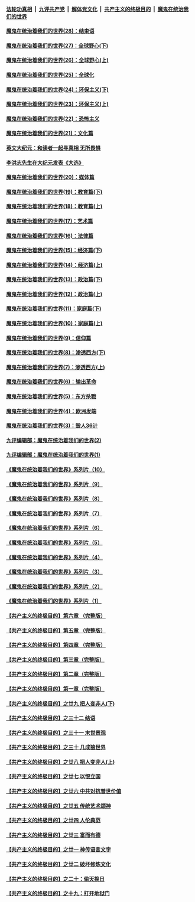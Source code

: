 

####  [法轮功真相](../../../../basic/blob/master/README.md?t=03141131) &nbsp;|&nbsp; [九评共产党](../../../../9ping.md/blob/master/README.md?t=03141131) &nbsp;|&nbsp; [解体党文化](../../../../jtdwh.md/blob/master/README.md?t=03141131)  &nbsp;|&nbsp; [共产主义的终极目的](../../../../gczydzjmd.md/blob/master/README.md?t=03141131) &nbsp;|&nbsp; [魔鬼在统治我们的世界](../../../../mgztzwmdsj.md/blob/master/README.md?t=03141131) 

#### [魔鬼在统治着我们的世界(28)：结束语](../pages/nsc422/n10936246.md?t=03141131) 

#### [魔鬼在统治着我们的世界(27)：全球野心(下)](../pages/nsc422/n10928319.md?t=03141131) 

#### [魔鬼在统治着我们的世界(26)：全球野心(上)](../pages/nsc422/n10900318.md?t=03141131) 

#### [魔鬼在统治着我们的世界(25)：全球化](../pages/nsc422/n10788205.md?t=03141131) 

#### [魔鬼在统治着我们的世界(24)：环保主义(下)](../pages/nsc422/n10695307.md?t=03141131) 

#### [魔鬼在统治着我们的世界(23)：环保主义(上)](../pages/nsc422/n10688613.md?t=03141131) 

#### [魔鬼在统治着我们的世界(22)：恐怖主义](../pages/nsc422/n10614727.md?t=03141131) 

#### [魔鬼在统治着我们的世界(21)：文化篇](../pages/nsc422/n10597706.md?t=03141131) 

#### [英文大纪元：和读者一起寻真相 无所畏惧](../pages/nsc422/n12542027.md?t=03141131) 

#### [李洪志先生在大纪元发表《大选》](../pages/nsc422/n12534746.md?t=03141131) 

#### [魔鬼在统治着我们的世界(20)：媒体篇](../pages/nsc422/n10586579.md?t=03141131) 

#### [魔鬼在统治着我们的世界(19)：教育篇(下)](../pages/nsc422/n10564808.md?t=03141131) 

#### [魔鬼在统治着我们的世界(18)：教育篇(上)](../pages/nsc422/n10526970.md?t=03141131) 

#### [魔鬼在统治着我们的世界(17)：艺术篇](../pages/nsc422/n10499093.md?t=03141131) 

#### [魔鬼在统治着我们的世界(16)：法律篇](../pages/nsc422/n10485969.md?t=03141131) 

#### [魔鬼在统治着我们的世界(15)：经济篇(下)](../pages/nsc422/n10469975.md?t=03141131) 

#### [魔鬼在统治着我们的世界(14)：经济篇(上)](../pages/nsc422/n10457370.md?t=03141131) 

#### [魔鬼在统治着我们的世界(13)：政治篇(下)](../pages/nsc422/n10448270.md?t=03141131) 

#### [魔鬼在统治着我们的世界(12)：政治篇(上)](../pages/nsc422/n10444576.md?t=03141131) 

#### [魔鬼在统治着我们的世界(11)：家庭篇(下)](../pages/nsc422/n10440961.md?t=03141131) 

#### [魔鬼在统治着我们的世界(10)：家庭篇(上)](../pages/nsc422/n10435448.md?t=03141131) 

#### [魔鬼在统治着我们的世界(9)：信仰篇](../pages/nsc422/n10432159.md?t=03141131) 

#### [魔鬼在统治着我们的世界(8)：渗透西方(下)](../pages/nsc422/n10429603.md?t=03141131) 

#### [魔鬼在统治着我们的世界(7)：渗透西方(上)](../pages/nsc422/n10426013.md?t=03141131) 

#### [魔鬼在统治着我们的世界(6)：输出革命](../pages/nsc422/n10421536.md?t=03141131) 

#### [魔鬼在统治着我们的世界(5)：东方杀戮](../pages/nsc422/n10417707.md?t=03141131) 

#### [魔鬼在统治着我们的世界(4)：欧洲发端](../pages/nsc422/n10414890.md?t=03141131) 

#### [魔鬼在统治着我们的世界(3)：毁人36计](../pages/nsc422/n10411583.md?t=03141131) 

#### [九评编辑部：魔鬼在统治着我们的世界(2)](../pages/nsc422/n10410036.md?t=03141131) 

#### [九评编辑部：魔鬼在统治着我们的世界(1)](../pages/nsc422/n10406825.md?t=03141131) 

#### [《魔鬼在统治着我们的世界》系列片（10）](../pages/nsc422/n12292670.md?t=03141131) 

#### [《魔鬼在统治着我们的世界》系列片（9）](../pages/nsc422/n12290859.md?t=03141131) 

#### [《魔鬼在统治着我们的世界》系列片（8）](../pages/nsc422/n12287445.md?t=03141131) 

#### [《魔鬼在统治着我们的世界》系列片（7）](../pages/nsc422/n12283425.md?t=03141131) 

#### [《魔鬼在统治着我们的世界》系列片（6）](../pages/nsc422/n12282314.md?t=03141131) 

#### [《魔鬼在统治着我们的世界》系列片（5）](../pages/nsc422/n12281419.md?t=03141131) 

#### [《魔鬼在统治着我们的世界》系列片（4）](../pages/nsc422/n12274024.md?t=03141131) 

#### [《魔鬼在统治着我们的世界》系列片（3）](../pages/nsc422/n12271322.md?t=03141131) 

#### [《魔鬼在统治着我们的世界》系列片（2）](../pages/nsc422/n12269049.md?t=03141131) 

#### [《魔鬼在统治着我们的世界》系列片（1）](../pages/nsc422/n12267575.md?t=03141131) 

#### [【共产主义的终极目的】第六章 （完整版）](../pages/nsc422/n11428913.md?t=03141131) 

#### [【共产主义的终极目的】第五章 （完整版）](../pages/nsc422/n11428912.md?t=03141131) 

#### [【共产主义的终极目的】第四章 （完整版）](../pages/nsc422/n11428907.md?t=03141131) 

#### [【共产主义的终极目的】第三章（完整版）](../pages/nsc422/n11428848.md?t=03141131) 

#### [【共产主义的终极目的】第二章（完整版）](../pages/nsc422/n11428831.md?t=03141131) 

#### [【共产主义的终极目的】第一章（完整版）](../pages/nsc422/n11417651.md?t=03141131) 

#### [【共产主义的终极目的】之廿九 把人变非人(下)](../pages/nsc422/n11344140.md?t=03141131) 

#### [【共产主义的终极目的】之三十二 结语](../pages/nsc422/n11360535.md?t=03141131) 

#### [【共产主义的终极目的】之三十一 末世景观](../pages/nsc422/n11351129.md?t=03141131) 

#### [【共产主义的终极目的】之三十 几成狼世界](../pages/nsc422/n11348280.md?t=03141131) 

#### [【共产主义的终极目的】之廿八 把人变非人(上)](../pages/nsc422/n11340492.md?t=03141131) 

#### [【共产主义的终极目的】之廿七 以恨立国](../pages/nsc422/n11336944.md?t=03141131) 

#### [【共产主义的终极目的】之廿六 中共对抗普世价值](../pages/nsc422/n11324785.md?t=03141131) 

#### [【共产主义的终极目的】之廿五 传统艺术颂神](../pages/nsc422/n11296396.md?t=03141131) 

#### [【共产主义的终极目的】之廿四 人伦典范](../pages/nsc422/n11296397.md?t=03141131) 

#### [【共产主义的终极目的】之廿三 富而有德](../pages/nsc422/n11283598.md?t=03141131) 

#### [【共产主义的终极目的】之廿一 神传语言文字](../pages/nsc422/n11263265.md?t=03141131) 

#### [【共产主义的终极目的】之廿二 破坏修炼文化](../pages/nsc422/n11245728.md?t=03141131) 

#### [【共产主义的终极目的】之二十：偷天换日](../pages/nsc422/n11238846.md?t=03141131) 

#### [【共产主义的终极目的】之十九：打开地狱门](../pages/nsc422/n11206376.md?t=03141131) 

